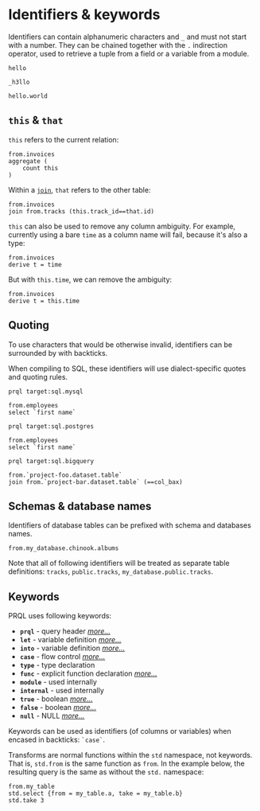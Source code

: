 # Identifiers & keywords

Identifiers can contain alphanumeric characters and `_` and must not start with
a number. They can be chained together with the `.` indirection operator, used
to retrieve a tuple from a field or a variable from a module.

```prql no-eval
hello

_h3llo

hello.world
```

## `this` & `that`

`this` refers to the current relation:

```prql
from.invoices
aggregate (
    count this
)
```

Within a [`join`](../stdlib/transforms/join.md), `that` refers to the other
table:

```prql
from.invoices
join from.tracks (this.track_id==that.id)
```

`this` can also be used to remove any column ambiguity. For example, currently
using a bare `time` as a column name will fail, because it's also a type:

```prql error no-fmt
from.invoices
derive t = time
```

But with `this.time`, we can remove the ambiguity:

```prql
from.invoices
derive t = this.time
```

## Quoting

To use characters that would be otherwise invalid, identifiers can be surrounded
by with backticks.

When compiling to SQL, these identifiers will use dialect-specific quotes and
quoting rules.

```prql
prql target:sql.mysql

from.employees
select `first name`
```

```prql
prql target:sql.postgres

from.employees
select `first name`
```

```prql
prql target:sql.bigquery

from.`project-foo.dataset.table`
join from.`project-bar.dataset.table` (==col_bax)
```

## Schemas & database names

Identifiers of database tables can be prefixed with schema and databases names.

```prql
from.my_database.chinook.albums
```

Note that all of following identifiers will be treated as separate table
definitions: `tracks`, `public.tracks`, `my_database.public.tracks`.

## Keywords

PRQL uses following keywords:

- **`prql`** - query header [_more..._](../../project/target.md)
- **`let`** - variable definition [_more..._](../declarations/variables.md)
- **`into`** - variable definition [_more..._](../declarations/variables.md)
- **`case`** - flow control [_more..._](../syntax/case.md)
- **`type`** - type declaration
- **`func`** - explicit function declaration
  [_more..._](../declarations/functions.md)
- **`module`** - used internally
- **`internal`** - used internally
- **`true`** - boolean [_more..._](./literals.md#booleans)
- **`false`** - boolean [_more..._](./literals.md#booleans)
- **`null`** - NULL [_more..._](./literals.md#null)

Keywords can be used as identifiers (of columns or variables) when encased in
backticks: `` `case` ``.

Transforms are normal functions within the `std` namespace, not keywords. That
is, `std.from` is the same function as `from`. In the example below, the
resulting query is the same as without the `std.` namespace:

```prql
from.my_table
std.select {from = my_table.a, take = my_table.b}
std.take 3
```
